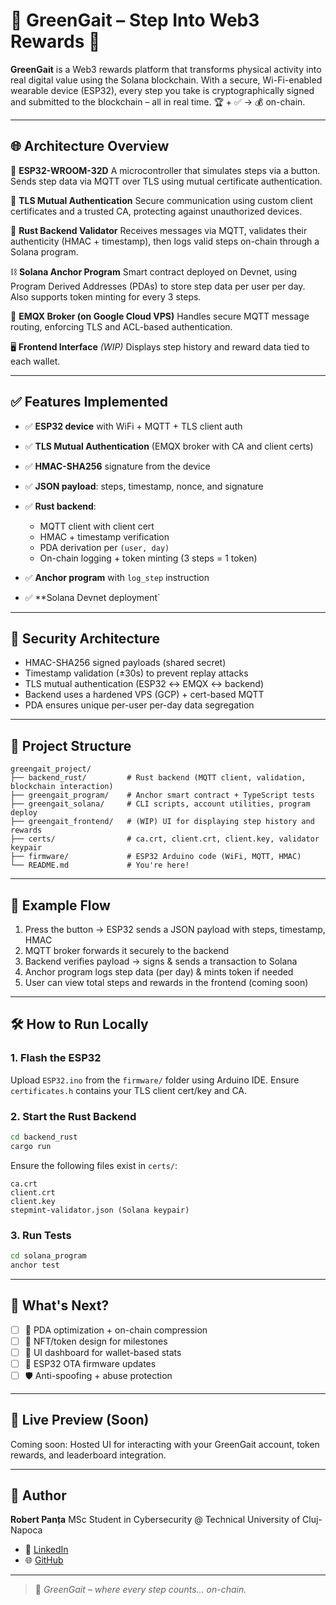 # 🍃 GreenGait – Step Into Web3 Rewards 🍃

**GreenGait** is a Web3 rewards platform that transforms physical activity into real digital value using the Solana blockchain. With a secure, Wi-Fi-enabled wearable device (ESP32), every step you take is cryptographically signed and submitted to the blockchain – all in real time.
🏆️️ + ✅ → 💰 on-chain.

---

## 🌐 Architecture Overview

🔹 **ESP32-WROOM-32D**
A microcontroller that simulates steps via a button. Sends step data via MQTT over TLS using mutual certificate authentication.

🔐 **TLS Mutual Authentication**
Secure communication using custom client certificates and a trusted CA, protecting against unauthorized devices.

🧠 **Rust Backend Validator**
Receives messages via MQTT, validates their authenticity (HMAC + timestamp), then logs valid steps on-chain through a Solana program.

⛓️ **Solana Anchor Program**
Smart contract deployed on Devnet, using Program Derived Addresses (PDAs) to store step data per user per day. Also supports token minting for every 3 steps.

📡 **EMQX Broker (on Google Cloud VPS)**
Handles secure MQTT message routing, enforcing TLS and ACL-based authentication.

🖥️ **Frontend Interface** *(WIP)*
Displays step history and reward data tied to each wallet.

---

## ✅ Features Implemented

* ✅ **ESP32 device** with WiFi + MQTT + TLS client auth
* ✅ **TLS Mutual Authentication** (EMQX broker with CA and client certs)
* ✅ **HMAC-SHA256** signature from the device
* ✅ **JSON payload**: steps, timestamp, nonce, and signature
* ✅ **Rust backend**:

  * MQTT client with client cert
  * HMAC + timestamp verification
  * PDA derivation per `(user, day)`
  * On-chain logging + token minting (3 steps = 1 token)
* ✅ **Anchor program** with `log_step` instruction
* ✅ \*\*Solana Devnet deployment\`

---

## 🔐 Security Architecture

* HMAC-SHA256 signed payloads (shared secret)
* Timestamp validation (±30s) to prevent replay attacks
* TLS mutual authentication (ESP32 ↔ EMQX ↔ backend)
* Backend uses a hardened VPS (GCP) + cert-based MQTT
* PDA ensures unique per-user per-day data segregation

---

## 📁 Project Structure

```
greengait_project/
├── backend_rust/         # Rust backend (MQTT client, validation, blockchain interaction)
├── greengait_program/    # Anchor smart contract + TypeScript tests
├── greengait_solana/     # CLI scripts, account utilities, program deploy
├── greengait_frontend/   # (WIP) UI for displaying step history and rewards
├── certs/                # ca.crt, client.crt, client.key, validator keypair
├── firmware/             # ESP32 Arduino code (WiFi, MQTT, HMAC)
└── README.md             # You're here!
```

---

## 🦪 Example Flow

1. Press the button → ESP32 sends a JSON payload with steps, timestamp, HMAC
2. MQTT broker forwards it securely to the backend
3. Backend verifies payload → signs & sends a transaction to Solana
4. Anchor program logs step data (per day) & mints token if needed
5. User can view total steps and rewards in the frontend (coming soon)

---

## 🛠 How to Run Locally

### 1. Flash the ESP32

Upload `ESP32.ino` from the `firmware/` folder using Arduino IDE.
Ensure `certificates.h` contains your TLS client cert/key and CA.

### 2. Start the Rust Backend

```bash
cd backend_rust
cargo run
```

Ensure the following files exist in `certs/`:

```
ca.crt
client.crt
client.key
stepmint-validator.json (Solana keypair)
```

### 3. Run Tests

```bash
cd solana_program
anchor test
```

---

## 🌟 What's Next?

* [ ] 🧠 PDA optimization + on-chain compression
* [ ] 💎 NFT/token design for milestones
* [ ] 🎨 UI dashboard for wallet-based stats
* [ ] 🔄 ESP32 OTA firmware updates
* [ ] 🛡️ Anti-spoofing + abuse protection

---

## 🚀 Live Preview (Soon)

Coming soon: Hosted UI for interacting with your GreenGait account, token rewards, and leaderboard integration.

---

## 👤 Author

**Robert Panța**
MSc Student in Cybersecurity @ Technical University of Cluj-Napoca

* 📧 [LinkedIn](https://www.linkedin.com/in/robert-panta/)
* 🌐 [GitHub](https://github.com/RobCyberLab)

---

> 🍃 *GreenGait – where every step counts... on-chain.*
